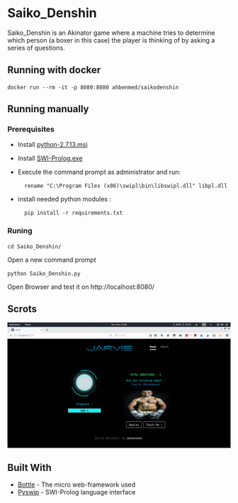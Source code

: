 # Saiko_Denshin

Saiko_Denshin is an Akinator game where a machine tries to determine which person (a boxer in this case) the player is thinking of by asking a series of questions.

## Running with docker

```shell
docker run --rm -it -p 8080:8080 ahbenmed/saikodenshin
```

## Running manually

### Prerequisites

* Install [python-2.7.13.msi](https://www.python.org/ftp/python/2.7.14/python-2.7.14.amd64.msi)

* Install [SWI-Prolog.exe](http://www.swi-prolog.org/download/stable)

* Execute the command prompt as administrator and run:

		rename "C:\Program Files (x86)\swipl\bin\libswipl.dll" libpl.dll

* install needed python modules :

        pip install -r requirements.txt
        
### Runing

```
cd Saiko_Denshin/
```

Open a new command prompt

```
python Saiko_Denshin.py
```

Open Browser and test it on http://localhost:8080/


Scrots
------

![Guess](scrot/guess.jpg?raw=true "Guess")

## Built With

* [Bottle](http://bottlepy.org/docs/dev/) - The micro web-framework used
* [Pyswip](https://github.com/yuce/pyswip) - SWI-Prolog language interface
